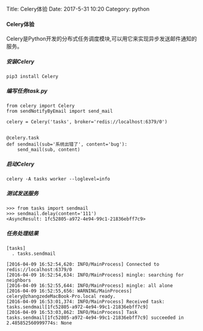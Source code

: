 Title: Celery体验
Date: 2017-5-31 10:20
Category: python

#### Celery体验

Celery是Python开发的分布式任务调度模块,可以用它来实现异步发送邮件通知的服务。

##### 安装Celery
```
pip3 install Celery
```

##### 编写任务task.py
```
from celery import Celery
from sendNotifyByEmail import send_mail

celery = Celery('tasks', broker='redis://localhost:6379/0')


@celery.task
def sendmail(sub='系统出错了', content='bug'):
    send_mail(sub, content)
```

##### 启动Celery
```
celery -A tasks worker --loglevel=info
```

##### 测试发送服务
```
>>> from tasks import sendmail
>>> sendmail.delay(content='111')
<AsyncResult: 1fc52805-a972-4e94-99c1-21836ebff7c9>
```

##### 任务处理结果
```
[tasks]
  . tasks.sendmail

[2016-04-09 16:52:54,620: INFO/MainProcess] Connected to redis://localhost:6379/0
[2016-04-09 16:52:54,634: INFO/MainProcess] mingle: searching for neighbors
[2016-04-09 16:52:55,644: INFO/MainProcess] mingle: all alone
[2016-04-09 16:52:55,656: WARNING/MainProcess] celery@zhangzedeMacBook-Pro.local ready.
[2016-04-09 16:53:01,374: INFO/MainProcess] Received task: tasks.sendmail[1fc52805-a972-4e94-99c1-21836ebff7c9]
[2016-04-09 16:53:03,862: INFO/MainProcess] Task tasks.sendmail[1fc52805-a972-4e94-99c1-21836ebff7c9] succeeded in 2.485852560999774s: None
```

